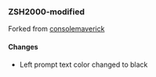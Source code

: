 ### ZSH2000-modified

Forked from [consolemaverick](https://github.com/consolemaverick/zsh2000)

#### Changes

- Left prompt text color changed to black
